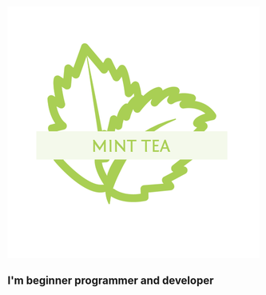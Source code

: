 ![header](https://github.com/xMintTea/XMintTea/blob/main/assets/minttea.png)

## I'm beginner programmer and developer